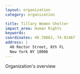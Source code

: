 ```yaml
---
layout: organization
category: organization

title: Tillary Women Shelter
impact_area: Human Rights
keywords: 
coordinates: 40.70863,-74.01467
address: |
  40 Rector Street, 8th FL
  New York NY 10006
---
```

Organization's overview
